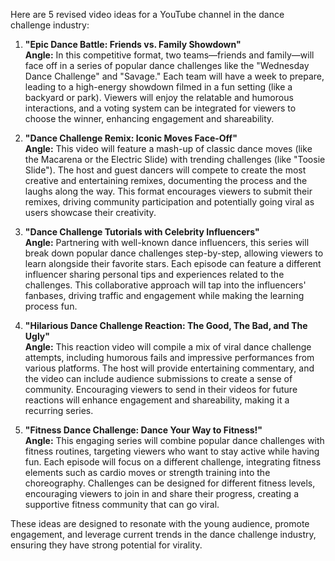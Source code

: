 Here are 5 revised video ideas for a YouTube channel in the dance challenge industry:

1. **"Epic Dance Battle: Friends vs. Family Showdown"**  
   **Angle:** In this competitive format, two teams—friends and family—will face off in a series of popular dance challenges like the "Wednesday Dance Challenge" and "Savage." Each team will have a week to prepare, leading to a high-energy showdown filmed in a fun setting (like a backyard or park). Viewers will enjoy the relatable and humorous interactions, and a voting system can be integrated for viewers to choose the winner, enhancing engagement and shareability.

2. **"Dance Challenge Remix: Iconic Moves Face-Off"**  
   **Angle:** This video will feature a mash-up of classic dance moves (like the Macarena or the Electric Slide) with trending challenges (like "Toosie Slide"). The host and guest dancers will compete to create the most creative and entertaining remixes, documenting the process and the laughs along the way. This format encourages viewers to submit their remixes, driving community participation and potentially going viral as users showcase their creativity.

3. **"Dance Challenge Tutorials with Celebrity Influencers"**  
   **Angle:** Partnering with well-known dance influencers, this series will break down popular dance challenges step-by-step, allowing viewers to learn alongside their favorite stars. Each episode can feature a different influencer sharing personal tips and experiences related to the challenges. This collaborative approach will tap into the influencers' fanbases, driving traffic and engagement while making the learning process fun.

4. **"Hilarious Dance Challenge Reaction: The Good, The Bad, and The Ugly"**  
   **Angle:** This reaction video will compile a mix of viral dance challenge attempts, including humorous fails and impressive performances from various platforms. The host will provide entertaining commentary, and the video can include audience submissions to create a sense of community. Encouraging viewers to send in their videos for future reactions will enhance engagement and shareability, making it a recurring series.

5. **"Fitness Dance Challenge: Dance Your Way to Fitness!"**  
   **Angle:** This engaging series will combine popular dance challenges with fitness routines, targeting viewers who want to stay active while having fun. Each episode will focus on a different challenge, integrating fitness elements such as cardio moves or strength training into the choreography. Challenges can be designed for different fitness levels, encouraging viewers to join in and share their progress, creating a supportive fitness community that can go viral.

These ideas are designed to resonate with the young audience, promote engagement, and leverage current trends in the dance challenge industry, ensuring they have strong potential for virality.